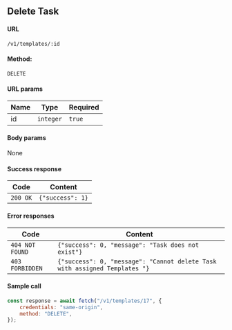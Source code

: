 ## Delete Task

#### URL

`/v1/templates/:id`

#### Method:

`DELETE`

#### URL params

| Name | Type      | Required |
| ---- | --------- | -------- |
| id   | `integer` | `true`   |

#### Body params

None

#### Success response

| Code     | Content          |
| -------- | ---------------- |
| `200 OK` | `{"success": 1}` |

#### Error responses

| Code            | Content                                                                    |
| --------------- | -------------------------------------------------------------------------- |
| `404 NOT FOUND` | `{"success": 0, "message": "Task does not exist"}`                         |
| `403 FORBIDDEN` | `{"success": 0, "message": "Cannot delete Task with assigned Templates "}` |

#### Sample call

```javascript
const response = await fetch("/v1/templates/17", {
    credentials: "same-origin",
    method: "DELETE",
});
```
